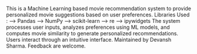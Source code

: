 This is a Machine Learning based movie recommendation system to provide personalized movie suggestions based on user preferences.
Libraries Used :
--> Pandas
--> NumPy
--> scikit-learn
--> re
--> ipywidgets
The system processes user inputs, analyzes preferences using ML models, and computes movie similarity to generate personalized recommendations. Users interact through an intuitive interface.
Maintained by Devansh Sharma.
Feedback are welcome.
